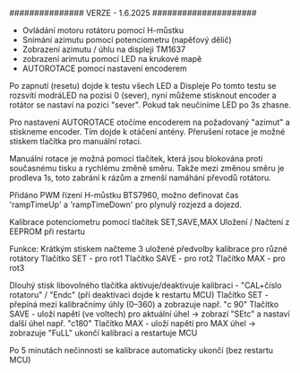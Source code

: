 ###############  VERZE - 1.6.2025  #####################

 - Ovládání motoru rotátoru pomocí H-můstku 
 - Snímání azimutu pomocí potenciometru (napěťový dělič)
 - Zobrazení azimutu / úhlu na displeji TM1637
 - zobrazení arimutu pomocí LED na krukové mapě
 - AUTOROTACE pomocí nastavení encoderem


 Po zapnutí (resetu) dojde k testu všech LED a Displeje
 Po tomto testu se rozsvítí modráLED na pozisi 0 (sever),
 nyní můžeme stisknout encoder a rotátor se nastaví na pozici "sever".
 Pokud tak neučiníme LED po 3s zhasne.

 Pro nastavení AUTOROTACE otočíme encoderem na požadovaný "azimut"
 a stiskneme encoder. Tím dojde k otáčení antény.
 Přerušení rotace je možné stiskem tlačítka pro manuální rotaci.

 Manuální rotace je možná pomocí tlačítek, která jsou blokována proti
 současnému tisku a rychlému změně směru. Takže mezi změnou směru je
 prodleva 1s, toto zabrání k rázům a zmenší namáhání převodů rotátoru.

 Přidáno PWM řízení H-můstku BTS7960, možno definovat čas
 'rampTimeUp' a 'rampTimeDown' pro plynulý rozjezd a dojezd.


 Kalibrace potenciometru pomocí tlačítek SET,SAVE,MAX
 Uložení / Načtení z EEPROM při restartu

 Funkce:
  Krátkým stiskem načteme 3 uložené předvolby kalibrace pro různé rotátory
   Tlačítko SET  - pro rot1 
   Tlačítko SAVE - pro rot2
   Tlačítko MAX  - pro rot3

  Dlouhý stisk libovolného tlačítka aktivuje/deaktivuje kalibraci - "CAL+číslo rotatoru" / "Endc" (při deaktivaci dojde k restartu MCU) 
   Tlačítko SET  - přepíná mezi kalibračnímy úhly (0–360) a zobrazuje např. "c 90"
   Tlačítko SAVE - uloží napětí (ve voltech) pro aktuální úhel → zobrazí "SEtc" a nastaví další úhel např. "c180"
   Tlačítko MAX  - uloží napětí pro MAX úhel → zobrazuje "FuLL" ukončí kalibraci a restartuje MCU

 Po 5 minutách nečinnosti se kalibrace automaticky ukončí (bez restartu MCU)
